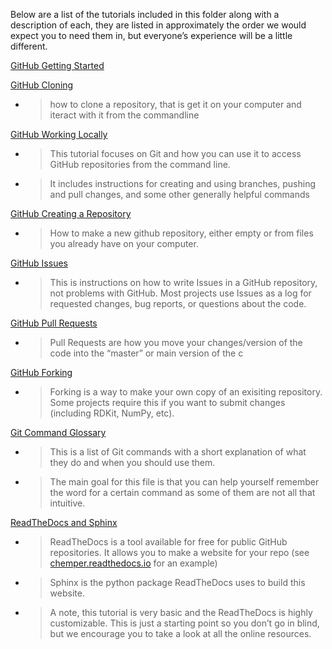 Below are a list of the tutorials included in this folder along with a description of each, they are listed in approximately the order we would expect you to need them in, but everyone’s experience will be a little different.

[<span class="underline">GitHub Getting Started</span>](https://docs.google.com/document/d/15GPXIdxUpaz693vgKeKaM5yQb0q7dBS61tUg4E3mBUc/edit?usp=sharing)

[<span class="underline">GitHub Cloning</span>](https://docs.google.com/document/d/1kXob_nXz-LxOyJcHq-zgJnskma10SPXm7YCy1dhujq0/edit?usp=sharing)

  - > how to clone a repository, that is get it on your computer and iteract with it from the commandline

[<span class="underline">GitHub Working Locally</span>](https://docs.google.com/document/d/1Ivk_IHnZd862YWdlppmqpU_0VRKY9FbbAOZ-XNC-TN8/edit?usp=sharing)

  - > This tutorial focuses on Git and how you can use it to access GitHub repositories from the command line.

  - > It includes instructions for creating and using branches, pushing and pull changes, and some other generally helpful commands

[<span class="underline">GitHub Creating a Repository</span>](https://docs.google.com/document/d/1ggRCqv0VcuQnd6Ct_icz6L5P_2XNL3DxNolfG3CppC0/edit?usp=sharing)

  - > How to make a new github repository, either empty or from files you already have on your computer.

[<span class="underline">GitHub Issues</span>](https://docs.google.com/document/d/1708on0RTfYwuK58ycfdSIfMXArHlxM8_vs-bGfVmDLM/edit?usp=sharing)

  - > This is instructions on how to write Issues in a GitHub repository, not problems with GitHub. Most projects use Issues as a log for requested changes, bug reports, or questions about the code.

[<span class="underline">GitHub Pull Requests</span>](https://docs.google.com/document/d/1L3kE17JCd0TeBhmoE7qSsfohiG1C7A8-X0Yi7PiYFAs/edit?usp=sharing)

  - > Pull Requests are how you move your changes/version of the code into the “master” or main version of the c

[<span class="underline">GitHub Forking</span>](https://docs.google.com/document/d/1qdRfO4hkexBoxear9YPCUxfkwz0Luv0R3F3DF9zqF-c/edit?usp=sharing)

  - > Forking is a way to make your own copy of an exisiting repository. Some projects require this if you want to submit changes (including RDKit, NumPy, etc).

[<span class="underline">Git Command Glossary</span>](https://docs.google.com/spreadsheets/d/13A5TS4ZgXceVGAxnjlnahDNCOPVHr4v7bfNoDxRfjeM/edit?usp=sharing)

  - > This is a list of Git commands with a short explanation of what they do and when you should use them.

  - > The main goal for this file is that you can help yourself remember the word for a certain command as some of them are not all that intuitive.

[<span class="underline">ReadTheDocs and Sphinx</span>](https://docs.google.com/document/d/1HFsLOEckvHxfAMoveO7bTl02VtuH1xDXWckKrcyvSLk/edit?usp=sharing)

  - > ReadTheDocs is a tool available for free for public GitHub repositories. It allows you to make a website for your repo (see [<span class="underline">chemper.readthedocs.io</span>](https://chemper.readthedocs.io/en/latest/) for an example)

  - > Sphinx is the python package ReadTheDocs uses to build this website.

  - > A note, this tutorial is very basic and the ReadTheDocs is highly customizable. This is just a starting point so you don’t go in blind, but we encourage you to take a look at all the online resources.
